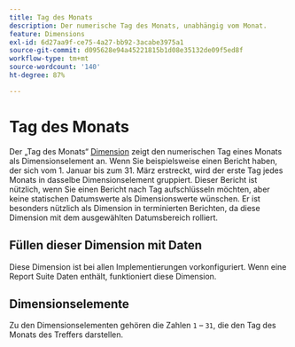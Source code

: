 ```yaml
---
title: Tag des Monats
description: Der numerische Tag des Monats, unabhängig vom Monat.
feature: Dimensions
exl-id: 6d27aa9f-ce75-4a27-bb92-3acabe3975a1
source-git-commit: d095628e94a45221815b1d08e35132de09f5ed8f
workflow-type: tm+mt
source-wordcount: '140'
ht-degree: 87%

---
```


# Tag des Monats

Der „Tag des Monats“ [Dimension](overview.md) zeigt den numerischen Tag eines Monats als Dimensionselement an. Wenn Sie beispielsweise einen Bericht haben, der sich vom 1. Januar bis zum 31. März erstreckt, wird der erste Tag jedes Monats in dasselbe Dimensionselement gruppiert. Dieser Bericht ist nützlich, wenn Sie einen Bericht nach Tag aufschlüsseln möchten, aber keine statischen Datumswerte als Dimensionswerte wünschen. Er ist besonders nützlich als Dimension in terminierten Berichten, da diese Dimension mit dem ausgewählten Datumsbereich rolliert.

## Füllen dieser Dimension mit Daten

Diese Dimension ist bei allen Implementierungen vorkonfiguriert. Wenn eine Report Suite Daten enthält, funktioniert diese Dimension.

## Dimensionselemente

Zu den Dimensionselementen gehören die Zahlen `1` – `31`, die den Tag des Monats des Treffers darstellen.
